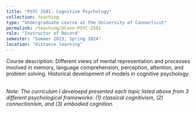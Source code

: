 ```yaml
---
title: "PSYC 2501: Cognitive Psychology"
collection: teaching
type: "Undergraduate course at the University of Connecticut"
permalink: /teaching/UConn-PSYC-2501
role: "Instructor of Record"
semester: "Summer 2023, Spring 2024"
location: "distance learning"
---
```


<p>Course description: Different views of mental representation and processes involved in memory, language comprehension, perception, attention, and problem solving. Historical development of models in cognitive psychology.

<br>*Note: The curriculum I develoepd presented each topic listed above from 3 different psychological frameworks: (1) classical cognitivism, (2) connectionism, and (3) embodied cognition.*</p>
